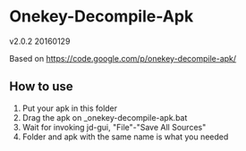 Onekey-Decompile-Apk
====================
v2.0.2 20160129

Based on https://code.google.com/p/onekey-decompile-apk/

How to use
------------------------------------
1. Put your apk in this folder
2. Drag the apk on _onekey-decompile-apk.bat
3. Wait for invoking jd-gui, "File"-"Save All Sources"
4. Folder and apk with the same name is what you needed
